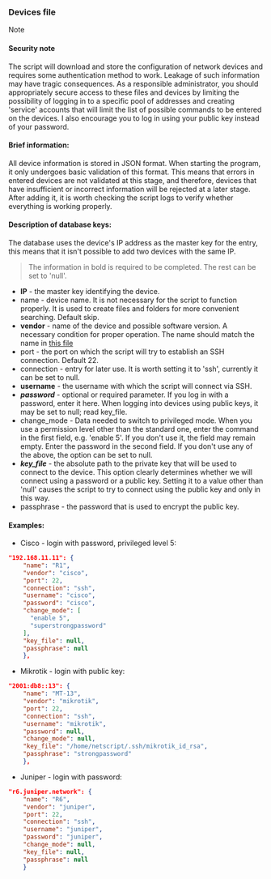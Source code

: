 ### Devices file

> [!NOTE]
> #### Security note
> The script will download and store the configuration of network devices and requires some authentication method to work. Leakage of such information may have tragic consequences. As a responsible administrator, you should appropriately secure access to these files and devices by limiting the possibility of logging in to a specific pool of addresses and creating 'service' accounts that will limit the list of possible commands to be entered on the devices. I also encourage you to log in using your public key instead of your password.

#### Brief information:
All device information is stored in JSON format. When starting the program, it only undergoes basic validation of this format. This means that errors in entered devices are not validated at this stage, and therefore, devices that have insufficient or incorrect information will be rejected at a later stage. After adding it, it is worth checking the script logs to verify whether everything is working properly.

#### Description of database keys:
The database uses the device's IP address as the master key for the entry, this means that it isn't possible to add two devices with the same IP.
> The information in bold is required to be completed. The rest can be set to 'null'.
- **IP** - the master key identifying the device.
- name - device name. It is not necessary for the script to function properly. It is used to create files and folders for more convenient searching. Default skip.
- **vendor** - name of the device and possible software version. A necessary condition for proper operation. The name should match the name in [this file](supported_vendors.md)
- port - the port on which the script will try to establish an SSH connection. Default 22.
- connection - entry for later use. It is worth setting it to 'ssh', currently it can be set to null.
- **username** - the username with which the script will connect via SSH.
- ***password*** - optional or required parameter. If you log in with a password, enter it here. When logging into devices using public keys, it may be set to null; read key_file. 
- change_mode - Data needed to switch to privileged mode. When you use a permission level other than the standard one, enter the command in the first field, e.g. 'enable 5'. If you don't use it, the field may remain empty. Enter the password in the second field. If you don't use any of the above, the option can be set to null.
- ***key_file*** - the absolute path to the private key that will be used to connect to the device. This option clearly determines whether we will connect using a password or a public key. Setting it to a value other than 'null' causes the script to try to connect using the public key and only in this way.
- passphrase - the password that is used to encrypt the public key.

#### Examples:
- Cisco - login with password, privileged level 5:
```json
"192.168.11.11": {
    "name": "R1",
    "vendor": "cisco",
    "port": 22,
    "connection": "ssh",
    "username": "cisco",
    "password": "cisco",
    "change_mode": [
      "enable 5",
      "superstrongpassword"
    ],
    "key_file": null,
    "passphrase": null
    },
```
- Mikrotik - login with public key:
```json
"2001:db8::13": {
    "name": "MT-13",
    "vendor": "mikrotik",
    "port": 22,
    "connection": "ssh",
    "username": "mikrotik",
    "password": null,
    "change_mode": null,
    "key_file": "/home/netscript/.ssh/mikrotik_id_rsa",
    "passphrase": "strongpassword"
    },
```
- Juniper - login with password:
```json
"r6.juniper.network": {
    "name": "R6",
    "vendor": "juniper",
    "port": 22,
    "connection": "ssh",
    "username": "juniper",
    "password": "juniper",
    "change_mode": null,
    "key_file": null,
    "passphrase": null
    }
```
